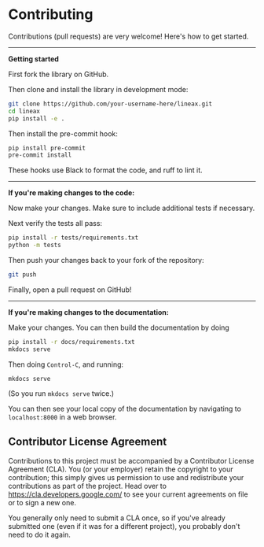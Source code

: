 # Contributing

Contributions (pull requests) are very welcome! Here's how to get started.

---

**Getting started**

First fork the library on GitHub.

Then clone and install the library in development mode:

```bash
git clone https://github.com/your-username-here/lineax.git
cd lineax
pip install -e .
```

Then install the pre-commit hook:

```bash
pip install pre-commit
pre-commit install
```

These hooks use Black to format the code, and ruff to lint it.

---

**If you're making changes to the code:**

Now make your changes. Make sure to include additional tests if necessary.

Next verify the tests all pass:

```bash
pip install -r tests/requirements.txt
python -m tests
```

Then push your changes back to your fork of the repository:

```bash
git push
```

Finally, open a pull request on GitHub!

---

**If you're making changes to the documentation:**

Make your changes. You can then build the documentation by doing

```bash
pip install -r docs/requirements.txt
mkdocs serve
```
Then doing `Control-C`, and running:
```
mkdocs serve
```
(So you run `mkdocs serve` twice.)

You can then see your local copy of the documentation by navigating to `localhost:8000` in a web browser.

## Contributor License Agreement

Contributions to this project must be accompanied by a Contributor License
Agreement (CLA). You (or your employer) retain the copyright to your
contribution; this simply gives us permission to use and redistribute your
contributions as part of the project. Head over to
<https://cla.developers.google.com/> to see your current agreements on file or
to sign a new one.

You generally only need to submit a CLA once, so if you've already submitted one
(even if it was for a different project), you probably don't need to do it
again.

